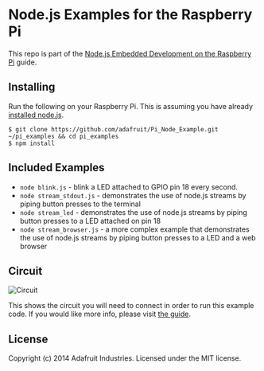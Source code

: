 # Node.js Examples for the Raspberry Pi

This repo is part of the [Node.js Embedded Development on the Raspberry Pi][1] guide.

## Installing

Run the following on your Raspberry Pi. This is assuming you have already [installed node.js][2].

    $ git clone https://github.com/adafruit/Pi_Node_Example.git ~/pi_examples && cd pi_examples
    $ npm install

## Included Examples

* `node blink.js` - blink a LED attached to GPIO pin 18 every second.
* `node stream_stdout.js` - demonstrates the use of node.js streams by piping button presses to the terminal
* `node stream_led` - demonstrates the use of node.js streams by piping button presses to a LED attached on pin 18
* `node stream_browser.js` - a more complex example that demonstrates the use of node.js streams by piping button presses to a LED and a web browser

## Circuit

![Circuit](https://learn.adafruit.com/system/assets/assets/000/021/908/original/raspberry_pi_pi_fritzing.png?1419035674)

This shows the circuit you will need to connect in order to run this example code. If
you would like more info, please visit [the guide][1].

## License
Copyright (c) 2014 Adafruit Industries. Licensed under the MIT license.

[1]: https://learn.adafruit.com/node-embedded-development
[2]: https://learn.adafruit.com/node-embedded-development/installing-node-dot-js
